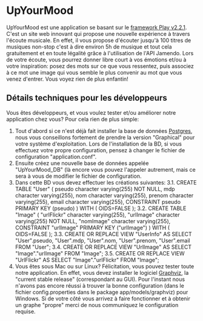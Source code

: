 UpYourMood 
=====================================
UpYourMood est une application se basant sur le [framework Play v2.2.1](http://www.playframework.com).
C'est un site web innovant qui propose une nouvelle expérience à travers l'écoute musicale.
En effet, il vous propose d'écouter jusqu'à 100 titres de musiques non-stop c'est à dire environ 5h de 
musique et tout cela gratuitement et en toute légalité grâce à l'utilisation de l'API Jamendo.
Lors de votre écoute, vous pourrez donner libre court à vos émotions et/ou à votre inspiration: 
posez des mots sur ce que vous ressentez, puis associez à ce mot une image qui vous semble le 
plus convenir au mot que vous venez d'entrer. Vous voyez rien de plus enfantin!

Détails techniques pour les développeurs
----------------------------------------
Vous êtes développeurs, et vous voulez tester et/ou améliorer notre application chez vous?
Pour cela rien de plus simple:
1. Tout d'abord si ce n'est déjà fait installer la base de données [Postgres](http://www.postgresql.org/download/),
nous vous conseillons fortement de prendre la version "Graphical" pour votre système d'exploitation.
Lors de l'installation de la BD, si vous effectuez votre propre configuration, pensez à changer le fichier
de configuration "application.conf".
2. Ensuite créez une nouvelle base de données appelée "UpYourMood_DB" (là encore vous pouvez l'appeler
autrement, mais ce sera à vous de modifier le fichier de configuration.
3. Dans cette BD vous devez effectuer les créations suivantes:
	3.1. CREATE TABLE "User"
(
  pseudo character varying(255) NOT NULL,
  mdp character varying(255),
  nom character varying(255),
  prenom character varying(255),
  email character varying(255),
  CONSTRAINT pseudo PRIMARY KEY (pseudo)
)
WITH (
  OIDS=FALSE
);
	3.2. CREATE TABLE "Image"
(
  "urlFlickr" character varying(255),
  "urlImage" character varying(255) NOT NULL,
  "nomImage" character varying(255),
  CONSTRAINT "urlImage" PRIMARY KEY ("urlImage")
)
WITH (
  OIDS=FALSE
); 
	3.3. CREATE OR REPLACE VIEW "UserInfo" AS 
 SELECT "User".pseudo, 
    "User".mdp, 
    "User".nom, 
    "User".prenom, 
    "User".email
   FROM "User";
   3.4. CREATE OR REPLACE VIEW "UrlImage" AS 
 SELECT "Image"."urlImage"
   FROM "Image";
   3.5. CREATE OR REPLACE VIEW "UrlFlickr" AS 
 SELECT "Image"."urlFlickr"
   FROM "Image";
 4. Vous êtes sous Mac ou sur Linux? Félicitation, vous pouvez tester toute notre application.
 En effet, vous devez installer le logiciel [Graphviz](http://www.graphviz.org/Download..php), 
 la "current stable release" (correspondant au GUI). Pour l'instant nous n'avons pas encore
 réussi à trouver la bonne configuration (dans le fichier config.properties dans le package 
 app/models/graphviz) pour Windows. Si de votre côté vous arrivez à faire fonctionner et à 
 obtenir un graphe "propre" merci de nous communiquez le configuration requise.   